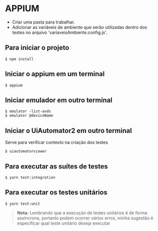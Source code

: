 
# APPIUM

- Criar uma pasta para trabalhar.
- Adicionar as variáveis de ambiente que serão utilizadas dentro dos testes no arquivo 'variaveisAmbiente.config.js'.

## Para iniciar o projeto

    $ npm install

## Iniciar o appium em um terminal

    $ appium

## Iniciar emulador em outro terminal

    $ emulator -list-avds 
    $ emulator @deviceName

## Iniciar o UiAutomator2 em outro terminal
 Serve para verificar contexto na criação dos testes

    $ uiautomatorviewer


## Para executar as suítes de testes

    $ yarn test:integration

## Para executar os testes unitários

    $ yarn test:unit

>**Nota:** Lembrando que a execução de testes unitários é de forma assincrona, portanto podem ocorrer vários erros, minha sugestão é especificar qual teste unitário deseja executar
